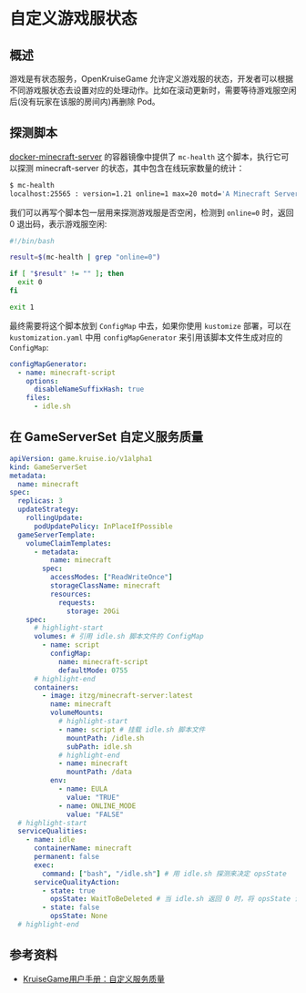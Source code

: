 # 自定义游戏服状态

## 概述

游戏是有状态服务，OpenKruiseGame 允许定义游戏服的状态，开发者可以根据不同游戏服状态去设置对应的处理动作。比如在滚动更新时，需要等待游戏服空闲后(没有玩家在该服的房间内)再删除 Pod。

## 探测脚本

[docker-minecraft-server](https://github.com/itzg/docker-minecraft-server) 的容器镜像中提供了 `mc-health` 这个脚本，执行它可以探测 minecraft-server 的状态，其中包含在线玩家数量的统计：

```bash
$ mc-health
localhost:25565 : version=1.21 online=1 max=20 motd='A Minecraft Server'
```

我们可以再写个脚本包一层用来探测游戏服是否空闲，检测到 `online=0` 时，返回 0 退出码，表示游戏服空闲:

```bash title="idle.sh"
#!/bin/bash

result=$(mc-health | grep "online=0")

if [ "$result" != "" ]; then
  exit 0
fi

exit 1
```

最终需要将这个脚本放到 `ConfigMap` 中去，如果你使用 `kustomize` 部署，可以在 `kustomization.yaml` 中用 `configMapGenerator` 来引用该脚本文件生成对应的 `ConfigMap`:

```yaml title="kustomization.yaml"
configMapGenerator:
  - name: minecraft-script
    options:
      disableNameSuffixHash: true
    files:
      - idle.sh
```

## 在 GameServerSet 自定义服务质量

```yaml
apiVersion: game.kruise.io/v1alpha1
kind: GameServerSet
metadata:
  name: minecraft
spec:
  replicas: 3
  updateStrategy:
    rollingUpdate:
      podUpdatePolicy: InPlaceIfPossible
  gameServerTemplate:
    volumeClaimTemplates:
      - metadata:
          name: minecraft
        spec:
          accessModes: ["ReadWriteOnce"]
          storageClassName: minecraft
          resources:
            requests:
              storage: 20Gi
    spec:
      # highlight-start
      volumes: # 引用 idle.sh 脚本文件的 ConfigMap
        - name: script
          configMap:
            name: minecraft-script
            defaultMode: 0755
      # highlight-end
      containers:
        - image: itzg/minecraft-server:latest
          name: minecraft
          volumeMounts:
            # highlight-start
            - name: script # 挂载 idle.sh 脚本文件
              mountPath: /idle.sh
              subPath: idle.sh
            # highlight-end
            - name: minecraft
              mountPath: /data
          env:
            - name: EULA
              value: "TRUE"
            - name: ONLINE_MODE
              value: "FALSE"
  # highlight-start
  serviceQualities:
    - name: idle
      containerName: minecraft
      permanent: false
      exec:
        command: ["bash", "/idle.sh"] # 用 idle.sh 探测来决定 opsState
      serviceQualityAction:
        - state: true
          opsState: WaitToBeDeleted # 当 idle.sh 返回 0 时，将 opsState 设置为 WaitToBeDeleted，滚动更新时检测到此状态才删除 Pod，实现“空闲时升级游戏服”
        - state: false
          opsState: None
  # highlight-end
```

## 参考资料

* [KruiseGame用户手册：自定义服务质量](https://openkruise.io/zh/kruisegame/user-manuals/service-qualities)
